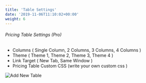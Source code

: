 ```yaml
---
title: 'Table Settings'
date: '2019-11-06T11:10:02+00:00'
weight: 6
---
```


###### Pricing Table Settings (Pro)

- Columns ( Single Column, 2 Columns, 3 Columns, 4 Columns )
- Theme ( Theme 1, Theme 2, Theme 3, Theme 4 )
- Link Target ( New Tab, Same Window )
- Pricing Table Custom CSS (write your own custom css )

![Add New Table](../images/Add-New-Table.png)